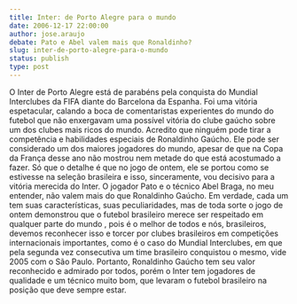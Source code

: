 ```yaml
---
title: Inter: de Porto Alegre para o mundo
date: 2006-12-17 22:00:00
author: jose.araujo
debate: Pato e Abel valem mais que Ronaldinho?
slug: inter-de-porto-alegre-para-o-mundo
status: publish 
type: post
---
```


O Inter de Porto Alegre está de parabéns pela conquista do Mundial Interclubes da FIFA diante do Barcelona da Espanha. Foi uma vitória espetacular, calando a boca de comentaristas experientes do mundo do futebol que não enxergavam uma possível vitória do clube gaúcho sobre um dos clubes mais ricos do mundo. Acredito que ninguém pode tirar a competência e habilidades especiais de Ronaldinho Gaúcho. Ele pode ser considerado um dos maiores jogadores do mundo, apesar de que na Copa da França desse ano não mostrou nem metade do que está acostumado a fazer. Só que o detalhe é que no jogo de ontem, ele se portou como se estivesse na seleção brasileira e isso, sinceramente, vou decisivo para a vitória merecida do Inter. O jogador Pato e o técnico Abel Braga, no meu entender, não valem mais do que Ronaldinho Gaúcho. Em verdade, cada um tem suas características, suas peculiaridades, mas de toda sorte o jogo de ontem demonstrou que o futebol brasileiro merece ser respeitado em qualquer parte do mundo , pois é o melhor de todos e nós, brasileiros, devemos reconhecer isso e torcer por clubes brasileiros em competições internacionais importantes, como é o caso do Mundial Interclubes, em que pela segunda vez consecutiva um time brasileiro conquistou o mesmo, vide 2005 com o São Paulo. Portanto, Ronaldinho Gaúcho tem seu valor reconhecido e admirado por todos, porém o Inter tem jogadores de qualidade e um técnico muito bom, que levaram o futebol brasileiro na posição que deve sempre estar.
